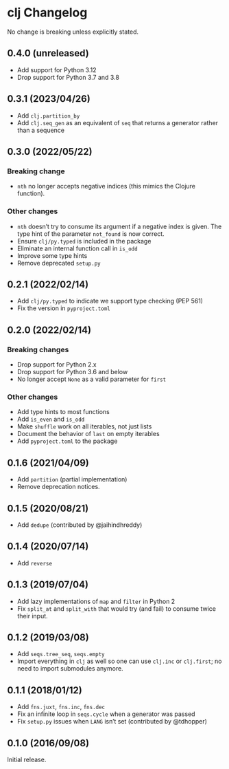 # clj Changelog

No change is breaking unless explicitly stated.

## 0.4.0 (unreleased)

* Add support for Python 3.12
* Drop support for Python 3.7 and 3.8

## 0.3.1 (2023/04/26)

* Add `clj.partition_by`
* Add `clj.seq_gen` as an equivalent of `seq` that returns a generator rather than a sequence

## 0.3.0 (2022/05/22)

### Breaking change

* `nth` no longer accepts negative indices (this mimics the Clojure function).

### Other changes

* `nth` doesn’t try to consume its argument if a negative index is given.
  The type hint of the parameter `not_found` is now correct.
* Ensure `clj/py.typed` is included in the package
* Eliminate an internal function call in `is_odd`
* Improve some type hints
* Remove deprecated `setup.py`

## 0.2.1 (2022/02/14)

* Add `clj/py.typed` to indicate we support type checking (PEP 561)
* Fix the version in `pyproject.toml`

## 0.2.0 (2022/02/14)

### Breaking changes

* Drop support for Python 2.x
* Drop support for Python 3.6 and below
* No longer accept `None` as a valid parameter for `first`

### Other changes

* Add type hints to most functions
* Add `is_even` and `is_odd`
* Make `shuffle` work on all iterables, not just lists
* Document the behavior of `last` on empty iterables
* Add `pyproject.toml` to the package

## 0.1.6 (2021/04/09)

* Add `partition` (partial implementation)
* Remove deprecation notices.

## 0.1.5 (2020/08/21)

* Add `dedupe` (contributed by @jaihindhreddy)

## 0.1.4 (2020/07/14)

* Add `reverse`

## 0.1.3 (2019/07/04)

* Add lazy implementations of `map` and `filter` in Python 2
* Fix `split_at` and `split_with` that would try (and fail) to consume twice
  their input.

## 0.1.2 (2019/03/08)

* Add `seqs.tree_seq`, `seqs.empty`
* Import everything in `clj` as well so one can use `clj.inc` or `clj.first`;
  no need to import submodules anymore.

## 0.1.1 (2018/01/12)

* Add `fns.juxt`, `fns.inc`, `fns.dec`
* Fix an infinite loop in `seqs.cycle` when a generator was passed
* Fix `setup.py` issues when `LANG` isn’t set (contributed by @tdhopper)

## 0.1.0 (2016/09/08)

Initial release.
